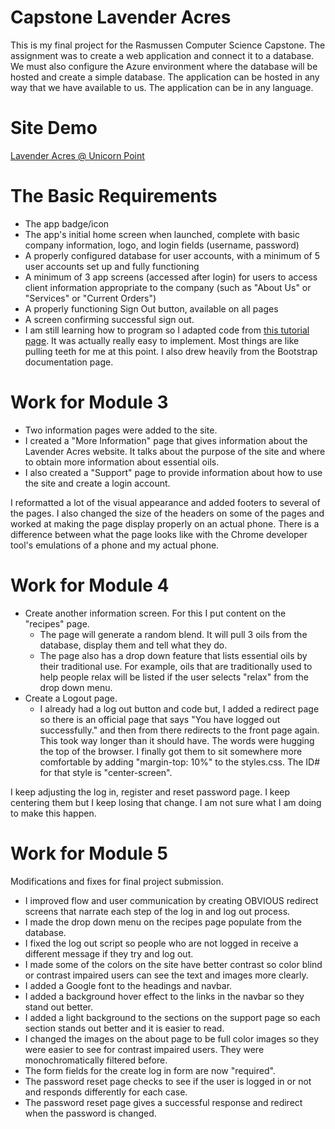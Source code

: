 # Capstone Lavender Acres

This is my final project for the Rasmussen Computer Science Capstone. The assignment was to create a web application and connect it to a database. We must also configure the Azure environment where the database will be hosted and create a simple database. The application can be hosted in any way that we have available to us. The application can be in any language.

# Site Demo
[Lavender Acres @ Unicorn Point](https://www.unicornpoint.net/lavender)

# The Basic Requirements

* The app badge/icon
* The app's initial home screen when launched, complete with basic company information, logo, and login fields (username, password)
* A properly configured database for user accounts, with a minimum of 5 user accounts set up and fully functioning
* A minimum of 3 app screens (accessed after login) for users to access client information appropriate to the company (such as "About Us" or "Services" or "Current Orders")
* A properly functioning Sign Out button, available on all pages
* A screen confirming successful sign out.
* I am still learning how to program so I adapted code from [this tutorial page](https://www.tutorialrepublic.com/php-tutorial/php-mysql-login-system.php). It was actually really easy to implement. Most things are like pulling teeth for me at this point. I also drew heavily from the Bootstrap documentation page.

# Work for Module 3

* Two information pages were added to the site.
* I created a "More Information" page that gives information about the Lavender Acres website. It talks about the purpose of the site and where to obtain more information about essential oils.
* I also created a "Support" page to provide information about how to use the site and create a login account.

I reformatted a lot of the visual appearance and added footers to several of the pages. I also changed the size of the headers on some of the pages and worked at making the page display properly on an actual phone. There is a difference between what the page looks like with the Chrome developer tool's emulations of a phone and my actual phone.

# Work for Module 4

* Create another information screen. For this I put content on the "recipes" page.
  * The page will generate a random blend. It will pull 3 oils from the database, display them and tell what they do.
  * The page also has a drop down feature that lists essential oils by their traditional use. For example, oils that are traditionally used to help people relax will be listed if the user selects "relax" from the drop down menu.
* Create a Logout page.
  * I already had a log out button and code but, I added a redirect page so there is an official page that says "You have logged out successfully." and then from there redirects to the front page again. This took way longer than it should have. The words were hugging the top of the browser. I finally got them to sit somewhere more comfortable by adding "margin-top: 10%" to the styles.css. The ID# for that style is "center-screen".

I keep adjusting the log in, register and reset password page. I keep centering them but I keep losing that change. I am not sure what I am doing to make this happen.

# Work for Module 5

Modifications and fixes for final project submission.
* I improved flow and user communication by creating OBVIOUS redirect screens that narrate each step of the log in and log out process.
* I made the drop down menu on the recipes page populate from the database.
* I fixed the log out script so people who are not logged in receive a different message if they try and log out.
* I made some of the colors on the site have better contrast so color blind or contrast impaired users can see the text and images more clearly.
* I added a Google font to the headings and navbar.
* I added a background hover effect to the links in the navbar so they stand out better.
* I added a light background to the sections on the support page so each section stands out better and it is easier to read.
* I changed the images on the about page to be full color images so they were easier to see for contrast impaired users. They were monochromatically filtered before.
* The form fields for the create log in form are now "required".
* The password reset page checks to see if the user is logged in or not and responds differently for each case.
* The password reset page gives a successful response and redirect when the password is changed.
